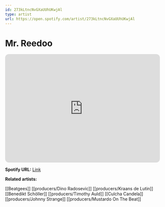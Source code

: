```yaml
---
id: 273kLtncNvGXaUUhUKwjAl
type: artist
url: https://open.spotify.com/artist/273kLtncNvGXaUUhUKwjAl
---
```

# Mr. Reedoo

<iframe style="border-radius:12px" src="https://open.spotify.com/embed/artist/273kLtncNvGXaUUhUKwjAl" width="100%" height="352" frameBorder="0" allowfullscreen="" allow="autoplay; clipboard-write; encrypted-media; fullscreen; picture-in-picture" loading="lazy"></iframe>

**Spotify URL:** [Link](https://open.spotify.com/artist/273kLtncNvGXaUUhUKwjAl)

**Related artists:**

[[Beatgees]]
[[producers/Dino Radosevic]]
[[producers/Kraans de Lutin]]
[[Benedikt Schöller]]
[[producers/Timothy Auld]]
[[Culcha Candela]]
[[producers/Johnny Strange]]
[[producers/Mustardo On The Beat]]
